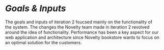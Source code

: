 # *Goals & Inputs*

The goals and inputs of iteration 2 foucsed mainly on the functionality of the system. The changes the Novelty team made in iteration 2 revolved around the idea of functionality. Performance has been a key aspect for our web application and architecture since Novelty bookstore wants to focus on an optimal solution for the customers.

